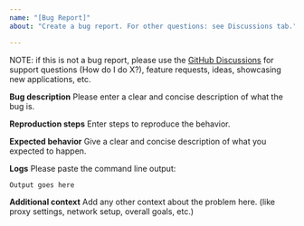 ```yaml
---
name: "[Bug Report]"
about: "Create a bug report. For other questions: see Discussions tab."

---
```


NOTE: if this is not a bug report, please use the [GitHub Discussions](https://github.com/facebookresearch/esm/discussions) for support questions (How do I do X?), feature requests, ideas, showcasing new applications, etc.


**Bug description**
Please enter a clear and concise description of what the bug is.

**Reproduction steps**
Enter steps to reproduce the behavior.

**Expected behavior**
Give a clear and concise description of what you expected to happen.

**Logs**
Please paste the command line output:

```
Output goes here
```

**Additional context**
Add any other context about the problem here. (like proxy settings, network setup, overall goals, etc.)
